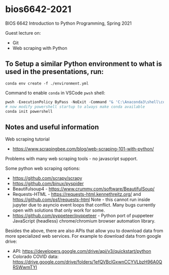 # bios6642-2021
 
BIOS 6642 Introduction to Python Programming, Spring 2021

Guest lecture on:

* Git
* Web scraping with Python

## To Setup a similar Python environment to what is used in the presentations, run:

`conda env create -f ./environment.yml`

Command to enable `conda` in VSCode `pwsh` shell:

```powershell
pwsh -ExecutionPolicy ByPass -NoExit -Command "& 'C:\Anaconda3\shell\condabin\conda-hook.ps1'"
# now modify powershell startup to always make conda available
conda init powershell
```

## Notes and useful information


Web scraping tutorial
  *	https://www.scrapingbee.com/blog/web-scraping-101-with-python/


Problems with many web scraping tools - no javascript support.

Some python web scraping options:
* https://github.com/scrapy/scrapy
* https://github.com/binux/pyspider
*	Beautifulsoup4 - https://www.crummy.com/software/BeautifulSoup/
* Requests-HTML - https://requests-html.kennethreitz.org/ and https://github.com/psf/requests-html Note - this cannot run inside jupyter due to asyncio event loops that conflict. Many bugs currently open with solutions that only work for some.
* https://github.com/pyppeteer/pyppeteer - Python port of puppeteer JavaScript (headless) chrome/chromium browser automation library.


Besides the above, there are also APIs that allow you to download data from more specialized web services. For example to download data from google drive:

* API: https://developers.google.com/drive/api/v3/quickstart/python
* Colorado COVID data: https://drive.google.com/drive/folders/1efQVBclGxwnCCYVLbzH96A0QRSWwmTYI
